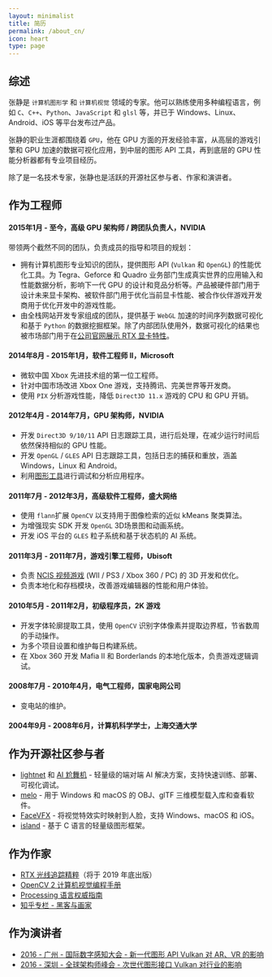 ```yaml
---
layout: minimalist
title: 简历
permalink: /about_cn/
icon: heart
type: page
---
```


## 综述

张静是 `计算机图形学` 和 `计算机视觉` 领域的专家。他可以熟练使用多种编程语言，例如 `C`、`C++`、`Python`、`JavaScript` 和 `glsl` 等，并已于 Windows、Linux、Android、iOS 等平台发布过产品。

张静的职业生涯都围绕着 `GPU`，他在 GPU 方面的开发经验丰富，从高层的游戏引擎和 GPU 加速的数据可视化应用，到中层的图形 API 工具，再到底层的 GPU 性能分析器都有专业项目经历。

除了是一名技术专家，张静也是活跃的开源社区参与者、作家和演讲者。

## 作为工程师

#### 2015年1月 - 至今，高级 GPU 架构师 / 跨团队负责人，NVIDIA

带领两个截然不同的团队，负责成员的指导和项目的规划：

- 拥有计算机图形专业知识的团队，提供图形 API (`Vulkan` 和 `OpenGL`) 的性能优化工具。为 Tegra、Geforce 和 Quadro 业务部门生成真实世界的应用输入和性能数据分析，影响下一代 GPU 的设计和竞品分析等。产品被硬件部门用于设计未来显卡架构、被软件部门用于优化当前显卡性能、被合作伙伴游戏开发商用于优化开发中的游戏性能。
- 由全栈网站开发专家组成的团队，提供基于 `WebGL` 加速的时间序列数据可视化和基于 `Python` 的数据挖掘框架。除了内部团队使用外，数据可视化的结果也被市场部门用于在[公司官网展示 RTX 显卡特性](https://www.nvidia.com/content/dam/en-zz/Solutions/geforce/news/geforce-rtx-gtx-dxr/geforce-rtx-gtx-dxr-one-metro-exodus-frame.png)。

#### 2014年8月 - 2015年1月，软件工程师 II，Microsoft

- 微软中国 Xbox 先进技术组的第一位工程师。
- 针对中国市场改进 Xbox One 游戏，支持腾讯、完美世界等开发商。
- 使用 `PIX` 分析游戏性能，降低 `Direct3D 11.x` 游戏的 CPU 和 GPU 开销。

#### 2012年4月 - 2014年7月，GPU 架构师，NVIDIA

- 开发 `Direct3D 9/10/11` API 日志跟踪工具，进行后处理，在减少运行时间后依然保持相似的 GPU 性能。
- 开发 `OpenGL` / `GLES` API 日志跟踪工具，包括日志的捕获和重放，涵盖 Windows，Linux 和 Android。
- 利用[图形工具](https://www.vinjn.com/2013/07/07/graphics-debugging-tools-overview/)进行调试和分析应用程序。

#### 2011年7月 -  2012年3月，高级软件工程师，盛大网络

- 使用 `flann`扩展 `OpenCV` 以支持用于图像检索的近似 kMeans 聚类算法。
- 为增强现实 SDK 开发 `OpenGL` 3D场景图和动画系统。
- 开发 iOS 平台的 `GLES` 粒子系统和基于状态机的 AI 系统。

#### 2011年3月 - 2011年7月，游戏引擎工程师，Ubisoft

- 负责 [NCIS 视频游戏](http://www.mobygames.com/developer/sheet/view/by_genre/developerId,532850/) (WII / PS3 / Xbox 360 / PC) 的 3D 开发和优化。
- 负责本地化和存档模块，改善游戏编辑器的性能和用户体验。

#### 2010年5月 - 2011年2月，初级程序员，2K 游戏

- 开发字体轮廓提取工具，使用 `OpenCV` 识别字体像素并提取边界框，节省数周的手动操作。
- 为多个项目设置和维护每日构建系统。
- 在 Xbox 360 开发 Mafia II 和 Borderlands 的本地化版本，负责游戏逻辑调试。

#### 2008年7月 - 2010年4月，电气工程师，国家电网公司

- 变电站的维护。

#### 2004年9月 - 2008年6月，计算机科学学士，上海交通大学

## 作为开源社区参与者

-  [lightnet](https://github.com/jing-vision/lightnet) 和 [AI 尬舞机](https://github.com/jing-interactive/DancingGaga)  - 轻量级的端对端 AI 解决方案，支持快速训练、部署、可视化调试。
-  [melo](https://github.com/jing-interactive/melo)  - 用于 Windows 和 macOS 的 OBJ、glTF 三维模型载入库和查看软件。
-  [FaceVFX](https://github.com/jing-interactive/FaceVFX)  - 将视觉特效实时映射到人脸，支持 Windows、macOS 和 iOS。
-  [island](https://github.com/island-org/island)  -  基于 C 语言的轻量级图形框架。

## 作为作家

- [RTX 光线追踪精粹](http://www.vinjn.com/2019/04/23/ray-tracing-gems-cn-20190423/)（将于 2019 年底出版）
- [OpenCV 2 计算机视觉编程手册](http://www.amazon.cn/OpenCV2%E8%AE%A1%E7%AE%97%E6%9C%BA%E8%A7%86%E8%A7%89%E7%BC%96%E7%A8%8B%E6%89%8B%E5%86%8C-Robert-Laganiere%E8%91%97-%E5%BC%A0%E9%9D%99/dp/B00DO9TC6C/)
- [Processing 语言权威指南](http://www.amazon.cn/Processing%E8%AF%AD%E8%A8%80%E6%9D%83%E5%A8%81%E6%8C%87%E5%8D%97-%E7%91%9E%E6%96%AF/dp/B00FEMKN7Y/)
- [知乎专栏 - 黑客与画家](https://zhuanlan.zhihu.com/hacker-and-painter)

## 作为演讲者

-  [2016  - 广州 - 国际数字感知大会 - 新一代图形 API Vulkan 对 AR、VR 的影响](http://www.vinjn.com/slides/arvr-api-talk/index.html#/) 
-  [2016  - 深圳 - 全球架构师峰会 - 次世代图形接口 Vulkan 对行业的影响](http://www.vinjn.com/slides/vulkan-arch-summit/index.html#/) 